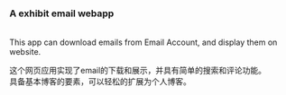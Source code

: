 <h3>A exhibit email webapp </h3><br>
This app can download emails from Email Account,  and display them on website.

这个网页应用实现了email的下载和展示，并具有简单的搜索和评论功能。<br>
具备基本博客的要素，可以轻松的扩展为个人博客。
